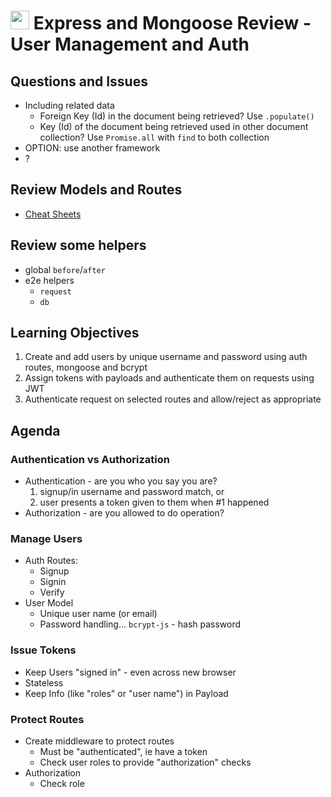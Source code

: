 <img src="https://cloud.githubusercontent.com/assets/478864/22186847/68223ce6-e0b1-11e6-8a62-0e3edc96725e.png" 
width=30> Express and Mongoose Review - User Management and Auth
===

## Questions and Issues

* Including related data
    * Foreign Key (Id) in the document being retrieved? Use `.populate()`
    * Key (Id) of the document being retrieved used in other document collection? Use `Promise.all` with `find` to both collection
* OPTION: use another framework
* ?

## Review Models and Routes

* [Cheat Sheets](https://github.com/alchemycodelab/fullstack-js-cheat-sheets)

## Review some helpers
* global `before`/`after`
* e2e helpers
    * `request`
    * `db`

## Learning Objectives

1. Create and add users by unique username and password using auth routes, mongoose and bcrypt
1. Assign tokens with payloads and authenticate them on requests using JWT
1. Authenticate request on selected routes and allow/reject as appropriate

## Agenda

### Authentication vs Authorization
* Authentication - are you who you say you are?
    1. signup/in username and password match, or
    2. user presents a token given to them when #1 happened
* Authorization - are you allowed to do operation?

### Manage Users
* Auth Routes:
    * Signup
    * Signin
    * Verify
* User Model
    * Unique user name (or email)
    * Password handling... `bcrypt-js` - hash password

### Issue Tokens
* Keep Users "signed in" - even across new browser
* Stateless
* Keep Info (like "roles" or "user name") in Payload

### Protect Routes
* Create middleware to protect routes
	* Must be "authenticated", ie have a token
	* Check user roles to provide "authorization" checks
* Authorization
	* Check role
	 

